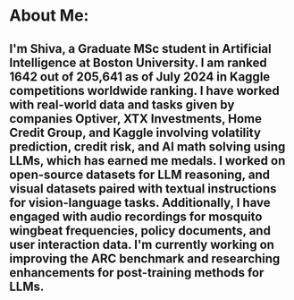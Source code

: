 # About Me:
I'm Shiva, a Graduate MSc student in Artificial Intelligence at Boston University. I am ranked 1642 out of 205,641 as of July 2024 in Kaggle competitions worldwide ranking. I have worked with real-world data and tasks given by companies Optiver, XTX Investments, Home Credit Group, and Kaggle involving volatility prediction, credit risk, and AI math solving using LLMs, which has earned me medals. I worked on open-source datasets for LLM reasoning, and visual datasets paired with textual instructions for vision-language tasks. Additionally, I have engaged with audio recordings for mosquito wingbeat frequencies, policy documents, and user interaction data. I'm currently working on improving the ARC benchmark and researching enhancements for post-training methods for LLMs.
---

